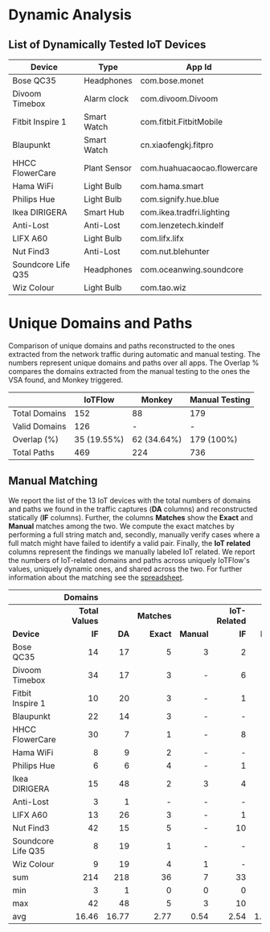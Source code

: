 # Dynamic Analysis



## List of Dynamically Tested IoT Devices

| **Device**          | **Type**          | **App Id**                  |
|---------------------|-------------------|-----------------------------|
| Bose QC35           | Headphones        | com.bose.monet              |
| Divoom Timebox      | Alarm clock       | com.divoom.Divoom           |
| Fitbit Inspire 1    | Smart Watch       | com.fitbit.FitbitMobile     |
| Blaupunkt           | Smart Watch       | cn.xiaofengkj.fitpro        |
| HHCC FlowerCare     | Plant Sensor      | com.huahuacaocao.flowercare |
| Hama WiFi           | Light Bulb        | com.hama.smart              |
| Philips Hue         | Light Bulb        | com.signify.hue.blue        |
| Ikea DIRIGERA       | Smart Hub         | com.ikea.tradfri.lighting   |
| Anti-Lost           | Anti-Lost         | com.lenzetech.kindelf       |
| LIFX A60            | Light Bulb        | com.lifx.lifx               |
| Nut Find3           | Anti-Lost         | com.nut.blehunter           |
| Soundcore Life Q35  | Headphones        | com.oceanwing.soundcore     |
| Wiz Colour          | Light Bulb        | com.tao.wiz                 |



# Unique Domains and Paths
Comparison of unique domains and paths reconstructed to the ones extracted from the network traffic during automatic and manual testing. The numbers represent unique domains and paths over all apps. The Overlap % compares the domains extracted from the manual testing to the ones the VSA found, and Monkey triggered.

|               | **IoTFlow**       | **Monkey**      | **Manual Testing**     |
|---------------|-------------------|-----------------|------------------------|
| Total Domains | 152               | 88              | 179                    |
| Valid Domains | 126               | -               | -                      |
| Overlap (%)   | 35 (19.55%)       | 62 (34.64%)     | 179 (100%)             |
| Total Paths   | 469               | 224             | 736                    |



## Manual Matching
We report the list of the 13 IoT devices with the total numbers of domains and paths we found in the traffic captures (**DA** columns) and reconstructed statically (**IF** columns). Further, the columns **Matches** show the **Exact** and **Manual** matches among the two. We compute the exact matches by performing a full string match and, secondly, manually verify cases where a full match might have failed to identify a valid pair. Finally, the **IoT related** columns represent the findings we manually labeled IoT related. We report the numbers of IoT-related domains and paths across uniquely IoTFlow's values, uniquely dynamic ones, and shared across the two. For further information about the matching see the [spreadsheet](manual_matching_iotflow_vs_dynamic.xlsx).

|                     |     **Domains** |||||||                                                                                                                    **Paths**   |||||||
|---------------------|-----------------:|-----------------:|--------------------:|---------------------:|-----------------:|-----------------:|-------------------:|-----------------:|-----------------:|--------------------:|---------------------:|-----------------:|-----------------:|-------------------:|
|                     |**Total Values** ||                    **Matches**      ||                       **IoT-Related**|||                                   **Total Values**  ||                     **Matches**     ||                     **IoT-Related**  |||
|         **Device**  |        **IF**   |         **DA**  |         **Exact**  |         **Manual**  | **IF**          | **DA**          | **Both**          |         **IF**  |         **DA**  |         **Exact**  |         **Manual**  |         **IF**  |         **DA**  |         **Both**  |
| Bose QC35           | 14              | 17              | 5                  | 3                   | 2               | 1               | 5                 | 33              | 39              | 4                  | -                   | 11              | 11              | 3                 |
| Divoom Timebox      | 34              | 17              | 3                  | -                   | 6               | 4               | 1                 | 57              | 48              | 4                  | -                   | 37              | 32              | 4                 |
| Fitbit Inspire 1    | 10              | 20              | 3                  | -                   | 1               | 2               | 3                 | 33              | 54              | -                  | 17                  | 11              | 26              | 17                |
| Blaupunkt           | 22              | 14              | 3                  | -                   | -               | -               | 1                 | 29              | 17              | 1                  | -                   | 16              | 6               | 1                 |
| HHCC FlowerCare     | 30              | 7               | 1                  | -                   | 8               | 2               | 1                 | 46              | 4               | -                  | 1                   | 31              | 1               | -                 |
| Hama WiFi           | 8               | 9               | 2                  | -                   | -               | 4               | 1                 | 13              | 9               | 1                  | 1                   | 6               | 4               | 2                 |
| Philips Hue         | 6               | 6               | 4                  | -                   | 1               | -               | 1                 | 26              | 7               | 2                  | 1                   | 1               | 2               | 1                 |
| Ikea DIRIGERA       | 15              | 48              | 2                  | 3                   | 4               | 1               | 1                 | 77              | 51              | 1                  | 1                   | 45              | -               | -                 |
| Anti-Lost           | 3               | 1               | -                  | -                   | -               | -               | -                 | 2               | 1               | -                  | -                   | -               | -               | -                 |
| LIFX A60            | 13              | 26              | 3                  | -                   | 1               | 1               | 2                 | 44              | 34              | 5                  | 3                   | 19              | 10              | 7                 |
| Nut Find3           | 42              | 15              | 5                  | -                   | 10              | -               | 2                 | 54              | 17              | 2                  | 1                   | 8               | 3               | 2                 |
| Soundcore Life Q35  | 8               | 19              | 1                  | -                   | -               | 2               | 1                 | 67              | 39              | 8                  | 5                   | 45              | 8               | 12                |
| Wiz Colour          | 9               | 19              | 4                  | 1                   | -               | 2               | 2                 | 16              | 17              | 2                  | 2                   | 1               | 7               | 1                 |
|        sum          | 214             | 218             | 36                 | 7                   | 33              | 19              | 21                | 497             | 337             | 30                 | 32                  | 231             | 110             | 50                |
|       min           | 3               | 1               | 0                  | 0                   | 0               | 0               | 0                 | 2               | 1               | 0                  | 0                   | 0               | 0               | 0                 |
|       max           | 42              | 48              | 5                  | 3                   | 10              | 4               | 5                 | 77              | 54              | 8                  | 17                  | 45              | 32              | 17                |
|       avg           | 16.46           | 16.77           | 2.77               | 0.54                | 2.54            | 1.46            | 1.62              | 38.23           | 25.92           | 2.31               | 2.46                | 17.77           | 8.46            | 3.85              |




